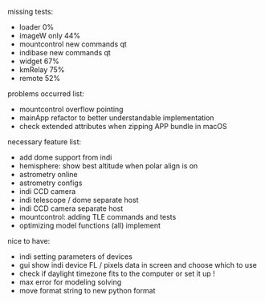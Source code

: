 missing tests:
- loader 0%
- imageW only 44%
- mountcontrol new commands qt
- indibase new commands qt
- widget 67%
- kmRelay 75%
- remote 52%

problems occurred list:
- mountcontrol overflow pointing
- mainApp refactor to better understandable implementation
- check extended attributes when zipping APP bundle in macOS

necessary feature list:
- add dome support from indi
- hemisphere: show best altitude when polar align is on
- astrometry online
- astrometry configs
- indi CCD camera
- indi telescope / dome separate host
- indi CCD camera separate host
- mountcontrol: adding TLE commands and tests
- optimizing model functions (all) implement

nice to have:
- indi setting parameters of devices
- gui show indi device FL / pixels data in screen and choose which to use
- check if daylight timezone fits to the computer or set it up !
- max error for modeling solving
- move format string to new python format
